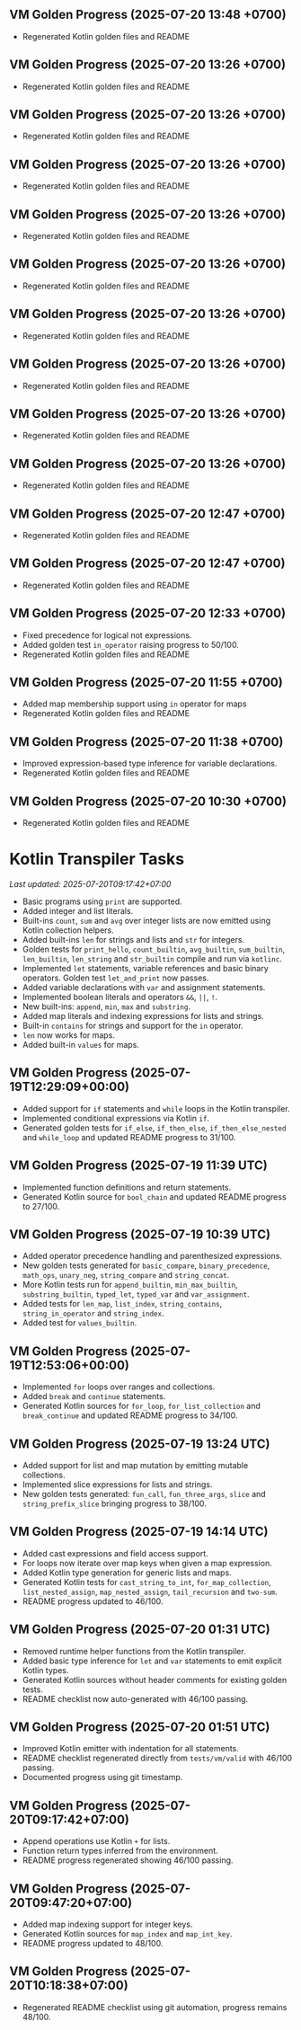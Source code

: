 ## VM Golden Progress (2025-07-20 13:48 +0700)
- Regenerated Kotlin golden files and README

## VM Golden Progress (2025-07-20 13:26 +0700)
- Regenerated Kotlin golden files and README

## VM Golden Progress (2025-07-20 13:26 +0700)
- Regenerated Kotlin golden files and README

## VM Golden Progress (2025-07-20 13:26 +0700)
- Regenerated Kotlin golden files and README

## VM Golden Progress (2025-07-20 13:26 +0700)
- Regenerated Kotlin golden files and README

## VM Golden Progress (2025-07-20 13:26 +0700)
- Regenerated Kotlin golden files and README

## VM Golden Progress (2025-07-20 13:26 +0700)
- Regenerated Kotlin golden files and README

## VM Golden Progress (2025-07-20 13:26 +0700)
- Regenerated Kotlin golden files and README

## VM Golden Progress (2025-07-20 13:26 +0700)
- Regenerated Kotlin golden files and README

## VM Golden Progress (2025-07-20 13:26 +0700)
- Regenerated Kotlin golden files and README

## VM Golden Progress (2025-07-20 12:47 +0700)
- Regenerated Kotlin golden files and README

## VM Golden Progress (2025-07-20 12:47 +0700)
- Regenerated Kotlin golden files and README

## VM Golden Progress (2025-07-20 12:33 +0700)
- Fixed precedence for logical not expressions.
- Added golden test `in_operator` raising progress to 50/100.
- Regenerated Kotlin golden files and README

## VM Golden Progress (2025-07-20 11:55 +0700)
- Added map membership support using `in` operator for maps
- Regenerated Kotlin golden files and README

## VM Golden Progress (2025-07-20 11:38 +0700)
- Improved expression-based type inference for variable declarations.
- Regenerated Kotlin golden files and README

## VM Golden Progress (2025-07-20 10:30 +0700)
- Regenerated Kotlin golden files and README

# Kotlin Transpiler Tasks

_Last updated: 2025-07-20T09:17:42+07:00_

- Basic programs using `print` are supported.
- Added integer and list literals.
- Built-ins `count`, `sum` and `avg` over integer lists are now emitted using Kotlin collection helpers.
- Added built-ins `len` for strings and lists and `str` for integers.
- Golden tests for `print_hello`, `count_builtin`, `avg_builtin`, `sum_builtin`, `len_builtin`, `len_string` and `str_builtin` compile and run via `kotlinc`.
- Implemented `let` statements, variable references and basic binary operators. Golden test `let_and_print` now passes.
- Added variable declarations with `var` and assignment statements.
- Implemented boolean literals and operators `&&`, `||`, `!`.
- New built-ins: `append`, `min`, `max` and `substring`.
- Added map literals and indexing expressions for lists and strings.
- Built-in `contains` for strings and support for the `in` operator.
- `len` now works for maps.
- Added built-in `values` for maps.

## VM Golden Progress (2025-07-19T12:29:09+00:00)
- Added support for `if` statements and `while` loops in the Kotlin transpiler.
- Implemented conditional expressions via Kotlin `if`.
- Generated golden tests for `if_else`, `if_then_else`, `if_then_else_nested` and `while_loop` and updated README progress to 31/100.

## VM Golden Progress (2025-07-19 11:39 UTC)
- Implemented function definitions and return statements.
- Generated Kotlin source for `bool_chain` and updated README progress to 27/100.

## VM Golden Progress (2025-07-19 10:39 UTC)
- Added operator precedence handling and parenthesized expressions.
- New golden tests generated for `basic_compare`, `binary_precedence`, `math_ops`, `unary_neg`, `string_compare` and `string_concat`.
- More Kotlin tests run for `append_builtin`, `min_max_builtin`, `substring_builtin`, `typed_let`, `typed_var` and `var_assignment`.
- Added tests for `len_map`, `list_index`, `string_contains`, `string_in_operator` and `string_index`.
- Added test for `values_builtin`.

## VM Golden Progress (2025-07-19T12:53:06+00:00)
- Implemented `for` loops over ranges and collections.
- Added `break` and `continue` statements.
- Generated Kotlin sources for `for_loop`, `for_list_collection` and `break_continue` and updated README progress to 34/100.

## VM Golden Progress (2025-07-19 13:24 UTC)
- Added support for list and map mutation by emitting mutable collections.
- Implemented slice expressions for lists and strings.
- New golden tests generated: `fun_call`, `fun_three_args`, `slice` and `string_prefix_slice` bringing progress to 38/100.

## VM Golden Progress (2025-07-19 14:14 UTC)
- Added cast expressions and field access support.
- For loops now iterate over map keys when given a map expression.
- Added Kotlin type generation for generic lists and maps.
- Generated Kotlin tests for `cast_string_to_int`, `for_map_collection`, `list_nested_assign`, `map_nested_assign`, `tail_recursion` and `two-sum`.
- README progress updated to 46/100.

## VM Golden Progress (2025-07-20 01:31 UTC)
- Removed runtime helper functions from the Kotlin transpiler.
- Added basic type inference for `let` and `var` statements to emit explicit Kotlin types.
- Generated Kotlin sources without header comments for existing golden tests.
- README checklist now auto-generated with 46/100 passing.

## VM Golden Progress (2025-07-20 01:51 UTC)
- Improved Kotlin emitter with indentation for all statements.
- README checklist regenerated directly from `tests/vm/valid` with 46/100 passing.
- Documented progress using git timestamp.

## VM Golden Progress (2025-07-20T09:17:42+07:00)
- Append operations use Kotlin `+` for lists.
- Function return types inferred from the environment.
- README progress regenerated showing 46/100 passing.

## VM Golden Progress (2025-07-20T09:47:20+07:00)
- Added map indexing support for integer keys.
- Generated Kotlin sources for `map_index` and `map_int_key`.
- README progress updated to 48/100.

## VM Golden Progress (2025-07-20T10:18:38+07:00)
- Regenerated README checklist using git automation, progress remains 48/100.
